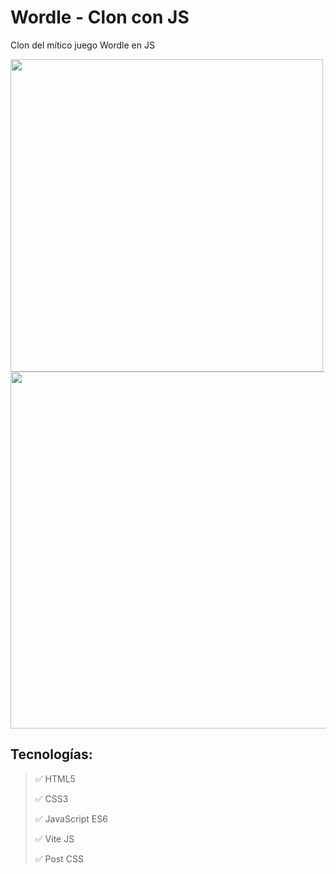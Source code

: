 # Wordle - Clon con JS
Clon del mítico juego Wordle en JS

<img src="https://user-images.githubusercontent.com/76822966/219876200-24274275-0958-442d-ae78-47ca32c0b0d8.gif" width="500"/>
 <img src="https://user-images.githubusercontent.com/76822966/219876615-7eebdd81-b516-4876-9a97-4f51e33ee9ce.png" width="571">

 ## Tecnologías:
 > :white_check_mark: HTML5
 >
 > :white_check_mark: CSS3
 >
 > :white_check_mark: JavaScript ES6
 >
 > :white_check_mark: Vite JS
 >
 > :white_check_mark: Post CSS
 >
 
